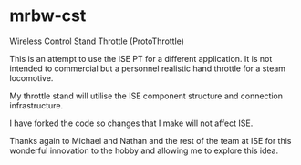 # mrbw-cst
Wireless Control Stand Throttle (ProtoThrottle)

This is an attempt to use the ISE PT for a different application. It is not intended to commercial but a 
personnel realistic hand throttle for a steam locomotive. 

My throttle stand will utilise the ISE component structure and connection infrastructure.

I have forked the code so changes that I make will not affect ISE.

Thanks again to Michael and Nathan and the rest of the team at ISE for this wonderful innovation to the hobby and allowing me to 
explore this idea.
